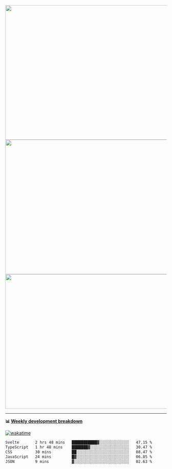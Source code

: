 <p float="left" align="middle"><img src="https://user-images.githubusercontent.com/56089155/195064669-12bd89bb-53c9-44b1-9fd8-993f93f585e1.png" width="600px" height="420px">
<img src="https://user-images.githubusercontent.com/56089155/195064706-c37aa3c8-f669-46c9-abba-1eadcbb910c5.png" width="600px" height="420px">
<img src="https://user-images.githubusercontent.com/56089155/195064753-0de674c7-4fc7-4831-a8a5-402e19cc77be.png" width="600px" height="420px"></p>

<hr />

**📊 [Weekly development breakdown](https://wakatime.com/@Ari24)**

[![wakatime](https://wakatime.com/badge/user/ca34c016-707f-4382-84cf-1823913a1423.svg)](https://wakatime.com/@ca34c016-707f-4382-84cf-1823913a1423)

<!--START_SECTION:waka-->

```txt
Svelte       2 hrs 48 mins   ███████████▓░░░░░░░░░░░░░   47.15 %
TypeScript   1 hr 48 mins    ███████▓░░░░░░░░░░░░░░░░░   30.47 %
CSS          30 mins         ██░░░░░░░░░░░░░░░░░░░░░░░   08.47 %
JavaScript   24 mins         █▓░░░░░░░░░░░░░░░░░░░░░░░   06.85 %
JSON         9 mins          ▓░░░░░░░░░░░░░░░░░░░░░░░░   02.63 %
```

<!--END_SECTION:waka-->
